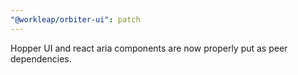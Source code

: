 ```yaml
---
"@workleap/orbiter-ui": patch
---
```


Hopper UI and react aria components are now properly put as peer dependencies.
